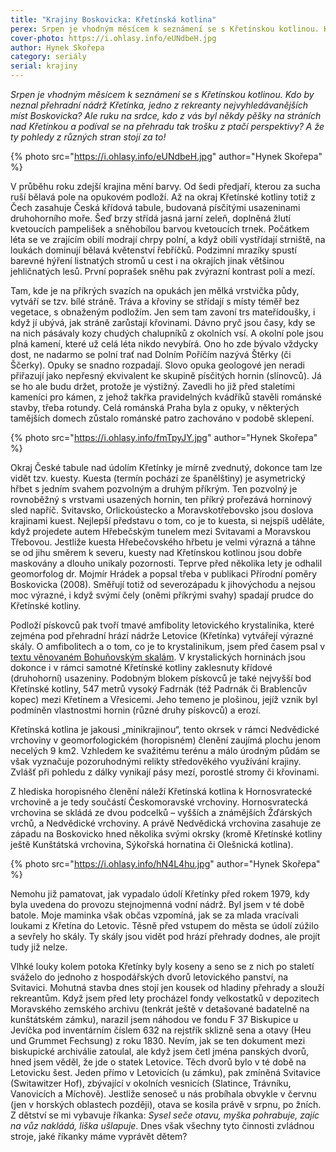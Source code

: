 ```yaml
---
title: "Krajiny Boskovicka: Křetínská kotlina"
perex: Srpen je vhodným měsícem k seznámení se s Křetínskou kotlinou. Kdo by neznal přehradní nádrž Křetínka, jedno z rekreanty nejvyhledávanějších míst Boskovicka?
cover-photo: https://i.ohlasy.info/eUNdbeH.jpg
author: Hynek Skořepa
category: seriály
serial: krajiny
---
```


*Srpen je vhodným měsícem k seznámení se s Křetínskou kotlinou. Kdo by neznal přehradní nádrž Křetínka, jedno z rekreanty nejvyhledávanějších míst Boskovicka? Ale ruku na srdce, kdo z vás byl někdy pěšky na stráních nad Křetínkou a podíval se na přehradu tak trošku z ptačí perspektivy? A že ty pohledy z různých stran stojí za to!*

{% photo src="https://i.ohlasy.info/eUNdbeH.jpg" author="Hynek Skořepa" %}

V průběhu roku zdejší krajina mění barvy. Od šedi předjaří, kterou za sucha ruší bělavá pole na opukovém podloží. Až na okraj Křetínské kotliny totiž z Čech zasahuje Česká křídová tabule, budovaná písčitými usazeninami druhohorního moře. Šeď brzy střídá jasná jarní zeleň, doplněná žlutí kvetoucích pampelišek a sněhobílou barvou kvetoucích trnek. Počátkem léta se ve zrajícím obilí modrají chrpy polní, a když obilí vystřídají strniště, na loukách dominují bělavá květenství řebříčků. Podzimní mrazíky spustí barevné hýření listnatých stromů u cest i na okrajích jinak většinou jehličnatých lesů. První poprašek sněhu pak zvýrazní kontrast polí a mezí.

Tam, kde je na příkrých svazích na opukách jen mělká vrstvička půdy, vytváří se tzv. bílé stráně. Tráva a křoviny se střídají s místy téměř bez vegetace, s obnaženým podložím. Jen sem tam zavoní trs mateřídoušky, i když jí ubývá, jak stráně zarůstají křovinami. Dávno pryč jsou časy, kdy se na nich pásávaly kozy chudých chalupníků z okolních vsí. A okolní pole jsou plná kamení, které už celá léta nikdo nevybírá. Ono ho zde bývalo vždycky dost, ne nadarmo se polní trať nad Dolním Poříčím nazývá Štěrky (či Ščerky). Opuky se snadno rozpadají. Slovo opuka geologové jen neradi přiřazují jako nepřesný ekvivalent ke skupině písčitých hornin (slínovců). Já se ho ale budu držet, protože je výstižný. Zavedli ho již před staletími kameníci pro kámen, z jehož takřka pravidelných kvádříků stavěli románské stavby, třeba rotundy. Celá románská Praha byla z opuky, v některých tamějších domech zůstalo románské patro zachováno v podobě sklepení.

{% photo src="https://i.ohlasy.info/fmTpyJY.jpg" author="Hynek Skořepa" %}

Okraj České tabule nad údolím Křetínky je mírně zvednutý, dokonce tam lze vidět tzv. kuesty. Kuesta (termín pochází ze španělštiny) je asymetrický hřbet s jedním svahem pozvolným a druhým příkrým. Ten pozvolný je rovnoběžný s vrstvami usazených hornin, ten příkrý prořezává horninový sled napříč. Svitavsko, Orlickoústecko a Moravskotřebovsko jsou doslova krajinami kuest. Nejlepší představu o tom, co je to kuesta, si nejspíš uděláte, když projedete autem Hřebečským tunelem mezi Svitavami a Moravskou Třebovou. Jestliže kuesta Hřebečovského hřbetu je velmi výrazná a táhne se od jihu směrem k severu, kuesty nad Křetínskou kotlinou jsou dobře maskovány a dlouho unikaly pozornosti. Teprve před několika lety je odhalil geomorfolog dr. Mojmír Hrádek a popsal třeba v publikaci Přírodní poměry Boskovicka (2008). Směřují totiž od severozápadu k jihovýchodu a nejsou moc výrazné, i když svými čely (oněmi příkrými svahy) spadají prudce do Křetínské kotliny.

Podloží pískovců pak tvoří tmavé amfibolity letovického krystalinika, které zejména pod přehradní hrází nádrže Letovice (Křetínka) vytvářejí výrazné skály. O amfibolitech a o tom, co je to krystalinikum, jsem před časem psal v [textu věnovaném Bohuňovským skalám](https://ohlasy.info/clanky/2016/11/bohunovske-skaly.html). V krystalických horninách jsou dokonce i v rámci samotné Křetínské kotliny zaklesnuty křídové (druhohorní) usazeniny. Podobným blokem pískovců je také nejvyšší bod Křetínské kotliny, 547 metrů vysoký Fadrnák (též Padrnák či Brablencův kopec) mezi Křetínem a Vřesicemi. Jeho temeno je plošinou, jejíž vznik byl podmíněn vlastnostmi hornin (různé druhy pískovců) a erozí.

Křetínská kotlina je jakousi „minikrajinou“, tento okrsek v rámci Nedvědické vrchoviny v geomorfologickém (horopisném) členění zaujímá plochu jenom necelých 9 km2. Vzhledem ke svažitému terénu a málo úrodným půdám se však vyznačuje pozoruhodnými relikty středověkého využívání krajiny. Zvlášť při pohledu z dálky vynikají pásy mezí, porostlé stromy či křovinami.

Z hlediska horopisného členění náleží Křetínská kotlina k Hornosvratecké vrchovině a je tedy součástí Českomoravské vrchoviny. Hornosvratecká vrchovina se skládá ze dvou podcelků – vyšších a známějších Žďárských vrchů, a Nedvědické vrchoviny. A právě Nedvědická vrchovina zasahuje ze západu na Boskovicko hned několika svými okrsky (kromě Křetínské kotliny ještě Kunštátská vrchovina, Sýkořská hornatina či Olešnická kotlina).

{% photo src="https://i.ohlasy.info/hN4L4hu.jpg" author="Hynek Skořepa" %}

Nemohu již pamatovat, jak vypadalo údolí Křetínky před rokem 1979, kdy byla uvedena do provozu stejnojmenná vodní nádrž. Byl jsem v té době batole. Moje maminka však občas vzpomíná, jak se za mlada vracívali loukami z Křetína do Letovic. Těsně před vstupem do města se údolí zúžilo a sevřely ho skály. Ty skály jsou vidět pod hrází přehrady dodnes, ale projít tudy již nelze. 

Vlhké louky kolem potoka Křetínky byly koseny a seno se z nich po staletí sváželo do jednoho z hospodářských dvorů letovického panství, na Svitavici. Mohutná stavba dnes stojí jen kousek od hladiny přehrady a slouží rekreantům. Když jsem před lety procházel fondy velkostatků v depozitech Moravského zemského archivu (tenkrát ještě v detašované badatelně na kunštátském zámku), narazil jsem náhodou ve fondu F 37 Biskupice u Jevíčka pod inventárním číslem 632 na rejstřík sklizně sena a otavy (Heu und Grummet Fechsung) z roku 1830. Nevím, jak se ten dokument mezi biskupické archiválie zatoulal, ale když jsem četl jména panských dvorů, hned jsem věděl, že jde o statek Letovice. Těch dvorů bylo v té době na Letovicku šest. Jeden přímo v Letovicích (u zámku), pak zmíněná Svitavice (Switawitzer Hof), zbývající v okolních vesnicích (Slatince, Trávníku, Vanovicích a Míchově). Jestliže senoseč u nás probíhala obvykle v červnu (jen v horských oblastech později), otava se kosila právě v srpnu, po žních. Z dětství se mi vybavuje říkanka: *Sysel seče otavu, myška pohrabuje, zajíc na vůz nakládá, liška ušlapuje*. Dnes však všechny tyto činnosti zvládnou stroje, jaké říkanky máme vyprávět dětem?
